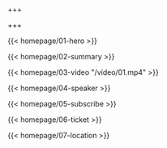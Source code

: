 +++

+++

{{< homepage/01-hero >}}

{{< homepage/02-summary >}}

{{< homepage/03-video "/video/01.mp4" >}}

{{< homepage/04-speaker >}}

{{< homepage/05-subscribe >}}

{{< homepage/06-ticket >}}

{{< homepage/07-location >}}
